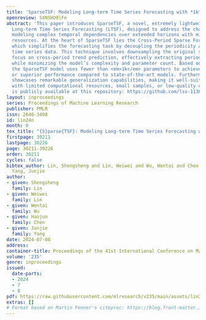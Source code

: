 ```yaml
---
title: 'SparseTSF: Modeling Long-term Time Series Forecasting with *1k* Parameters'
openreview: 54NSHO0lFe
abstract: 'This paper introduces SparseTSF, a novel, extremely lightweight model for
  Long-term Time Series Forecasting (LTSF), designed to address the challenges of
  modeling complex temporal dependencies over extended horizons with minimal computational
  resources. At the heart of SparseTSF lies the Cross-Period Sparse Forecasting technique,
  which simplifies the forecasting task by decoupling the periodicity and trend in
  time series data. This technique involves downsampling the original sequences to
  focus on cross-period trend prediction, effectively extracting periodic features
  while minimizing the model’s complexity and parameter count. Based on this technique,
  the SparseTSF model uses fewer than <em>1k</em> parameters to achieve competitive
  or superior performance compared to state-of-the-art models. Furthermore, SparseTSF
  showcases remarkable generalization capabilities, making it well-suited for scenarios
  with limited computational resources, small samples, or low-quality data. The code
  is publicly available at this repository: https://github.com/lss-1138/SparseTSF.'
layout: inproceedings
series: Proceedings of Machine Learning Research
publisher: PMLR
issn: 2640-3498
id: lin24n
month: 0
tex_title: "{S}parse{TSF}: Modeling Long-term Time Series Forecasting with *1k* Parameters"
firstpage: 30211
lastpage: 30226
page: 30211-30226
order: 30211
cycles: false
bibtex_author: Lin, Shengsheng and Lin, Weiwei and Wu, Wentai and Chen, Haojun and
  Yang, Junjie
author:
- given: Shengsheng
  family: Lin
- given: Weiwei
  family: Lin
- given: Wentai
  family: Wu
- given: Haojun
  family: Chen
- given: Junjie
  family: Yang
date: 2024-07-08
address:
container-title: Proceedings of the 41st International Conference on Machine Learning
volume: '235'
genre: inproceedings
issued:
  date-parts:
  - 2024
  - 7
  - 8
pdf: https://raw.githubusercontent.com/mlresearch/v235/main/assets/lin24n/lin24n.pdf
extras: []
# Format based on Martin Fenner's citeproc: https://blog.front-matter.io/posts/citeproc-yaml-for-bibliographies/
---
```


